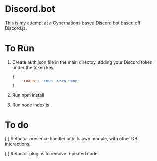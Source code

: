 # Discord.bot
This is my attempt at a Cybernations based Discord bot based off Discord.js.

# To Run
1. Create auth.json file in the main directoy, adding your Discord token under the token key.

    ```json
    {
        "token": "YOUR TOKEN HERE"
    }
    ```

1. Run npm install
1. Run node index.js

# To do
[ ] Refactor presence handler into its own module, with other DB interactions.

[ ] Refactor plugins to remove repeated code. 